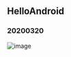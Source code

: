 ## HelloAndroid

### 20200320 

![image](https://user-images.githubusercontent.com/50735594/77910402-07520f00-72ca-11ea-9cae-7e0b14556164.png)
